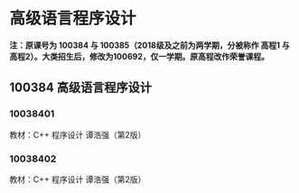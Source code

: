# 高级语言程序设计

**注：原课号为 100384 与 100385（2018级及之前为两学期，分被称作 高程1 与 高程2）。大类招生后，修改为100692，仅一学期。原高程改作荣誉课程。**



## 100384 高级语言程序设计

### 10038401

教材：C++ 程序设计 谭浩强（第2版）



### 10038402

教材：C++ 程序设计 谭浩强（第2版）